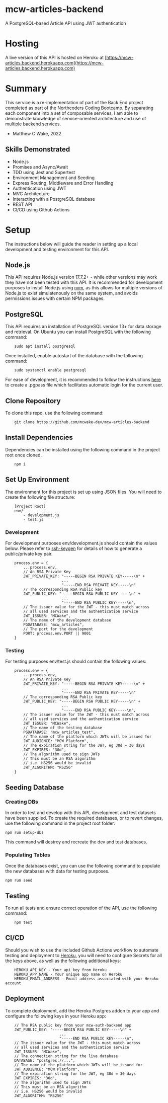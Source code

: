 # mcw-articles-backend

A PostgreSQL-based Article API using JWT authentication

# Hosting

A live version of this API is hosted on Heroku at [https://mcw-articles.backend.herokuapp.com](https://mcw-articles.backend.herokuapp.com)

# Summary

This service is a re-implementation of part of the Back End project completed as part of the Northcoders Coding Bootcamp. By separating each component into a set of composable services, I am able to demonstrate knowledge of service-oriented architecture and use of multiple backend services.

- Matthew C Wake, 2022

## Skills Demonstrated

- Node.js
- Promises and Async/Await
- TDD using Jest and Supertest
- Environment Management and Seeding
- Express Routing, Middleware and Error Handling
- Authentication using JWT
- MVC Architecture
- Interacting with a PostgreSQL database
- REST API
- CI/CD using Github Actions

# Setup

The instructions below will guide the reader in setting up a local development and testing environment for this API.

## Node.js

This API requires Node.js version 17.7.2+ - while other versions may work they have not been tested with this API. It is recommended for development purposes to install Node.js using [nvm](https://github.com/nvm-sh/nvm), as this allows for multiple versions of Node.js to exist simulatenously on the same system, and avoids permissions issues with certain NPM packages.

## PostgreSQL

This API requires an installation of PostgreSQL version 13+ for data storage and retrieval. On Ubuntu you can install PostgreSQL with the following command:

```
    sudo apt install postgresql
```

Once installed, enable autostart of the database with the following command:

```
    sudo systemctl enable postgresql
```

For ease of development, it is recommended to follow the instructions [here](https://www.postgresql.org/docs/9.3/libpq-pgpass.html) to create a .pgpass file which facilitates automatic login for the current user.

## Clone Repository

To clone this repo, use the following command:

```
    git clone https://github.com/mcwake-dev/mcw-articles-backend
```

## Install Dependencies

Dependencies can be installed using the following command in the project root once cloned.

```
    npm i
```

## Set Up Environment

The environment for this project is set up using JSON files. You will need to create the following file structure:

```
    [Project Root]
    env/
        - development.js
        - test.js
```

### Development

For development purposes env/development.js should contain the values below. Please refer to [ssh-keygen](https://www.ssh.com/academy/ssh/keygen) for details of how to generate a public/private key pair.

```
    process.env = {
        ...process.env,
        // An RSA Private Key
        JWT_PRIVATE_KEY: "-----BEGIN RSA PRIVATE KEY-----\n" +
                         ...
                         "-----END RSA PRIVATE KEY-----\n"
        // The corresponding RSA Public key
        JWT_PUBLIC_KEY: "-----BEGIN RSA PUBLIC KEY-----\n" +
                         ...
                         "-----END RSA PUBLIC KEY-----\n",
        // The issuer value for the JWT - this must match across
        // all used services and the authentication service
        JWT_ISSUER: "MCWake",
        // The name of the development database
        PGDATABASE: "mcw_articles",
        // The port for the development
        PORT: process.env.PORT || 9001
    }
```

### Testing

For testing purposes env/test.js should contain the following values:

```
    process.env = {
        ...process.env,
        // An RSA Private Key
        JWT_PRIVATE_KEY: "-----BEGIN RSA PRIVATE KEY-----\n" +
                         ...
                         "-----END RSA PRIVATE KEY-----\n"
        // The corresponding RSA Public key
        JWT_PUBLIC_KEY: "-----BEGIN RSA PUBLIC KEY-----\n" +
                         ...
                         "-----END RSA PUBLIC KEY-----\n",
        // The issuer value for the JWT - this must match across
        // all used services and the authentication service
        JWT_ISSUER: "MCWake",
        // The name of the testing database
        PGDATABASE: "mcw_articles_test",
        // The name of the platform which JWTs will be issued for
        JWT_AUDIENCE: "MCW Platform",
        // The expiration string for the JWT, eg 30d = 30 days
        JWT_EXPIRES: "30d",
        // The algorithm used to sign JWTs
        // This must be an RSA algorithm
        // i.e. HS256 would be invalid
        JWT_ALGORITHM: "RS256"
    }
```

## Seeding Database

### Creating DBs

In order to test and develop with this API, development and test datasets have been supplied. To create the required databases, or to revert changes, use the following command in the project root folder:

    npm run setup-dbs

This command will destroy and recreate the dev and test databases.

### Populating Tables

Once the databases exist, you can use the following command to populate the new databases with data for testing purposes.

    npm run seed

## Testing

To run all tests and ensure correct operation of the API, use the following command:

```
    npm test
```

## CI/CD

Should you wish to use the included Github Actions workflow to automate testing and deployment to [Heroku](https://dashboard.heroku.com/account), you will need to configure Secrets for all the keys above, as well as the following additional keys:

```
    HEROKU_API_KEY - Your api key from Heroku
    HEROKU_APP_NAME - Your unique app name on Heroku
    HEROKU_EMAIL_ADDRESS - Email address associated with your Heroku account
```

## Deployment

To complete deployment, add the Heroku Postgres addon to your app and configure the following keys in your Heroku app:

```
    // The RSA public key from your mcw-auth-backend app
    JWT_PUBLIC_KEY: "-----BEGIN RSA PUBLIC KEY-----\n" +
                        ...
                        "-----END RSA PUBLIC KEY-----\n",
    // The issuer value for the JWT - this must match across
    // all used services and the authentication service
    JWT_ISSUER: "MCWake",
    // The connection string for the live database
    DATABASE: "postgres://...",
    // The name of the platform which JWTs will be issued for
    JWT_AUDIENCE: "MCW Platform",
    // The expiration string for the JWT, eg 30d = 30 days
    JWT_EXPIRES: "30d",
    // The algorithm used to sign JWTs
    // This must be an RSA algorithm
    // i.e. HS256 would be invalid
    JWT_ALGORITHM: "RS256"
```
